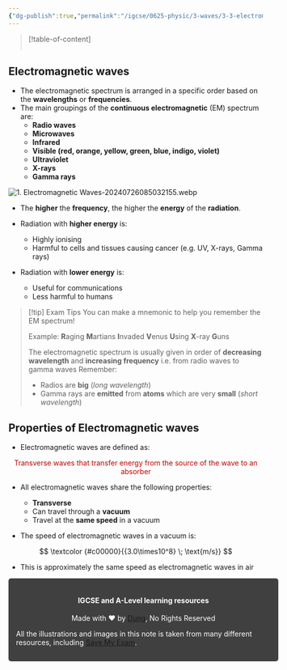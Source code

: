 ```yaml
---
{"dg-publish":true,"permalink":"/igcse/0625-physic/3-waves/3-3-electromagnetic-spectrum/1-electromagnetic-waves/","tags":["IGCSE","0625-Physics"],"noteIcon":""}
---
```


> [!table-of-content]
> ```table-of-contents
> ```

## Electromagnetic waves
- The electromagnetic spectrum is arranged in a specific order based on the **wavelengths** or **frequencies**.
- The main groupings of the **continuous electromagnetic** (EM) spectrum are:
    - **Radio waves**
    - **Microwaves**
    - **Infrared**
    - **Visible (red, orange, yellow, green, blue, indigo, violet)**
    - **Ultraviolet**
    - **X-rays**
    - **Gamma rays**

![1. Electromagnetic Waves-20240726085032155.webp](/img/user/IGCSE/0625%20-%20Physic/3.%20Waves/3.3.%20Electromagnetic%20spectrum/Resources/1.%20Electromagnetic%20Waves-20240726085032155.webp)

- The **higher** the **frequency**, the higher the **energy** of the **radiation**.

- Radiation with **higher energy** is:
    - Highly ionising
    - Harmful to cells and tissues causing cancer (e.g. UV, X-rays, Gamma rays)
- Radiation with **lower energy** is:
    - Useful for communications
    - Less harmful to humans


> [!tip] Exam Tips
> You can make a mnemonic to help you remember the EM spectrum!
> 
> Example: **R**aging **M**artians **I**nvaded **V**enus **U**sing **X**-ray **G**uns
> 
> The electromagnetic spectrum is usually given in order of **decreasing wavelength** and **increasing frequency** i.e. from radio waves to gamma waves
> Remember:
> - Radios are **big** (*long wavelength*)
> - Gamma rays are **emitted** from **atoms** which are very **small** (*short wavelength*)

## Properties of Electromagnetic waves
- Electromagnetic waves are defined as:

<center style="color: #c00000">Transverse waves that transfer energy from the source of the wave to an absorber</center>

- All electromagnetic waves share the following properties:
	- **Transverse**
	- Can travel through a **vacuum**
	- Travel at the **same speed** in a vacuum

- The speed of electromagnetic waves in a vacuum is:

$$
\textcolor {#c00000}{{3.0\times10^8} \; \text{m/s}}
$$

- This is approximately the same speed as electromagnetic waves in air


<div class="transclusion internal-embed is-loaded"><div class="markdown-embed">





<div style="background-color: #404040; padding:15px; border-radius: 5px; color: #fff; width: 100%">
<h4 style="text-align: center">IGCSE and A-Level learning resources</h4>
<p style="text-align: center">Made with ♥ by <a href="https://www.facebook.com/luong.tuandung.3/" target="_blank">Dung</a>, No Rights Reserved</p>
<p>All the illustrations and images in this note is taken from many different resources, including <a href="https://www.savemyexams.com/" target="_blank">Save My Exam</a>.</p>
</div>


</div></div>
